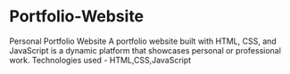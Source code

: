 # Portfolio-Website
Personal Portfolio Website
A portfolio website built with HTML, CSS, and JavaScript is a dynamic platform that showcases personal or professional work.
Technologies used - HTML,CSS,JavaScript
